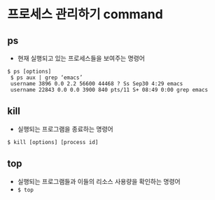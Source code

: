 # 프로세스 관리하기 command

## ps
- 현재 실행되고 있는 프로세스들을 보여주는 명령어

```
$ ps [options]
 $ ps aux | grep ‘emacs’
 username 3896 0.0 2.2 56600 44468 ? Ss Sep30 4:29 emacs
 username 22843 0.0 0.0 3900 840 pts/11 S+ 08:49 0:00 grep emacs
```

## kill
- 실행되는 프로그램을 종료하는 명령어

```
$ kill [options] [process id]
```

## top
- 실행되는 프로그램들과 이들의 리소스 사용량을 확인하는 명령어
- `$ top`
